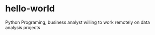 # hello-world
Python Programing, business analyst
willing to work remotely on data analysis projects
